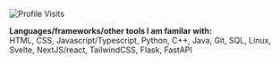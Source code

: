 ![Profile Visits](https://komarev.com/ghpvc/?username=skilled5041&style=flat-square**)

**Languages/frameworks/other tools I am familar with:**
<br>
HTML, CSS, Javascript/Typescript, Python, C++, Java, Git, SQL, Linux, Svelte, NextJS/react, TailwindCSS, Flask, FastAPI

<br>
<br>

<!--![Skilled's GitHub stats](https://github-readme-stats-blush-nine-90.vercel.app/api?username=skilled5041&show_icons=true&include_all_commits=true)-->
